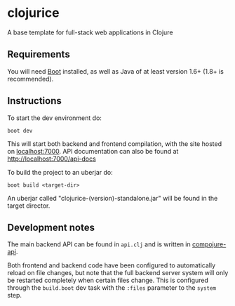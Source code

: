 # clojurice

A base template for full-stack web applications in Clojure

## Requirements

You will need [Boot](http://boot-clj.com/) installed, as well as Java of at least version 1.6+ (1.8+ is recommended).

## Instructions

To start the dev environment do:

```
boot dev
```

This will start both backend and frontend compilation, with the site hosted on [localhost:7000](http://localhost:7000). API documentation can also be found at [http://localhost:7000/api-docs](http://localhost:7000/api-docs)

To build the project to an uberjar do:

```
boot build <target-dir> 
```

An uberjar called "clojurice-(version)-standalone.jar" will be found in the target director.

## Development notes

The main backend API can be found in `api.clj` and is written in [compojure-api](https://github.com/metosin/compojure-api).


Both frontend and backend code have been configured to automatically reload on file changes, but note that the full backend server system will only be restarted completely when certain files change. This is configured through the `build.boot` dev task with the `:files` parameter to the `system` step.
